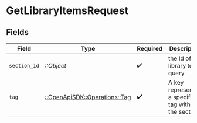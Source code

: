 # GetLibraryItemsRequest


## Fields

| Field                                                           | Type                                                            | Required                                                        | Description                                                     |
| --------------------------------------------------------------- | --------------------------------------------------------------- | --------------------------------------------------------------- | --------------------------------------------------------------- |
| `section_id`                                                    | *::Object*                                                      | :heavy_check_mark:                                              | the Id of the library to query                                  |
| `tag`                                                           | [::OpenApiSDK::Operations::Tag](../../models/operations/tag.md) | :heavy_check_mark:                                              | A key representing a specific tag within the section.           |